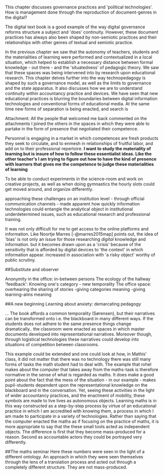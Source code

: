 
This chapter discusses governance practices and 'political technologies'. How is management done through the reproduction of document-genres in the digital?

The digital text book is a good example of the way digital governance reforms structure a subject and 'does' continuity. However, these document practices has always also been shaped by non-semiotic practices and their relationships with other genres of textual and semiotic practice.

In the previous chapter we saw that the autonomy of teachers, students and the materialities of learning were performed and contextualized in a local situation, which helped to establish a necessary distance between formal knowledge - out there - and the 'situatedness' of pedagogic theory. We saw that these spaces was being intervened into by research upon educational research. This chapter delves further into the way technopedagogy is shaped by such a governance model, as well as the limits to governance and the state apparatus. It also discusses how we are to understand continuity within accountancy practice and devices. We have seen that new educational practices is blurring the boundaries between digital information technologies and conventional forms of educational media. At the same time new forms of separation is being enacted, and search is 















Attachment: All the people that welcomed me back commented on the attachments
I joined the others in the spaces in which they were able to partake in the form of presence that negotiated their competence.

Personnel is engaging in a market in which competences are fresh products they seek to circulate, and to enmesh in relationships of fruitful labor, and add on to their professional repertoire.
**I want to study the materiality of learning but is insure of how to follow these essentialist ideas. Like the other teacher's I am trying to figure out how to have the kind of presence with learners that gives me the competence to judge these materialities of learning**


To be able to conduct experiments in the science-room and work on creative projects, as well as when doing gymnastics the hourly slots could get moved around, and organize differently.




approaching these challenges on an institution level - through official communication channels - made apparent how quickly information technologies could entangle the analytical object in institutional underdetermined issues, such as educational research and professional training.

It was not only difficult for me to get access to the online platforms and information.
Like Noortje Marres [-@marres2015map] points out, the idea of 'bias' is not only an issue for those researching *digital* knowledge and information.
 but it becomes drawn upon as a 'crisis' because of the sensitivity that is afforded by digital devices to 'the context' in which information appear.
increased in association with 'a risky object' worthy of public scrutiny.



##Substitute and observer

Anonymity in the office: in-between persons
The ecology of the hallway
'feedback': Knowing one's category - new temporality
The office space: overhearing the sharing of stories
-giving categories meaning
-giving learning-aims meaning


##A new beginning
Learning about anxiety: demarcating pedagogy




...
The book affords a common temporality (Sørensen), but their narratives can be transformed onto i.e. the blackboard in many different ways. If the students does not adhere to the same presence things change dramatically..
the classroom were enacted as spaces in which master documents developed into representational narratives.
Moreover though, through logistical technologies these narratives could develop into situations of competition between classrooms.

This example could be extended and one could look at how, in Mathis' class, it did not matter that there was no technology there was still many forms of tasks the math student had to deal with. The example that rohel makes about the computer that takes away from the maths-task is therefore normative in the sense of what is regarded as maths. It does make a good point about the fact that the mess of the situation - in our example - makes pupil-students dependent upon the representational knowledge on the blackboard and in the conversation. Yet, seeing these activities in the light of wider accountancy practices, and the enactment of mobility, these symbols are made to live lives as autonomous objects. Learning maths is in this way constructed as a step-by-step process by virtue of an educational practice in which I am accredited with knowing them, a process in which I am made to participate in a variety of technologies. Rather than saying that the computer enacted the maths as if focusing on the practice of maths, it is more appropriate to say that the these small tools acted as independent objects. The difference is first that they become mass-produced for a reason.
Second as accountable actors they could be portrayed very differently.

##The maths seminar
Here these numbers were seen in the light of a different ontology. An approach in which they were seen themselves through the lens of a translation process and acted out through a completely different structure. They are not mass-produced.
